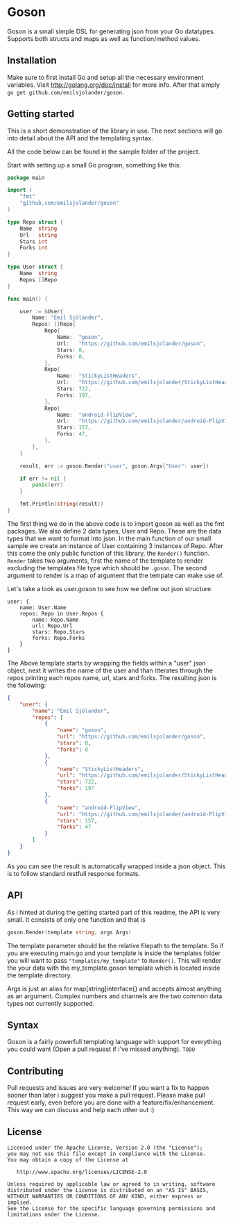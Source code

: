 Goson
=====
Goson is a small simple DSL for generating json from your Go datatypes. Supports both structs and maps as well as function/method values.

Installation
------------
Make sure to first install Go and setup all the necessary environment variables. Visit http://golang.org/doc/install for more info.
After that simply `go get github.com/emilsjolander/goson`.

Getting started
---------------
This is a short demonstration of the library in use. The next sections will go into detail about the API and the templating syntax.

All the code below can be found in the sample folder of the project.

Start with setting up a small Go program, something like this:
```go
package main

import (
	"fmt"
	"github.com/emilsjolander/goson"
)

type Repo struct {
	Name  string
	Url   string
	Stars int
	Forks int
}

type User struct {
	Name  string
	Repos []Repo
}

func main() {

	user := &User{
		Name: "Emil Sjölander",
		Repos: []Repo{
			Repo{
				Name:  "goson",
				Url:   "https://github.com/emilsjolander/goson",
				Stars: 0,
				Forks: 0,
			},
			Repo{
				Name:  "StickyListHeaders",
				Url:   "https://github.com/emilsjolander/StickyListHeaders",
				Stars: 722,
				Forks: 197,
			},
			Repo{
				Name:  "android-FlipView",
				Url:   "https://github.com/emilsjolander/android-FlipView",
				Stars: 157,
				Forks: 47,
			},
		},
	}

	result, err := goson.Render("user", goson.Args{"User": user})

	if err != nil {
		panic(err)
	}

	fmt.Println(string(result))
}
```
The first thing we do in the above code is to import goson as well as the fmt packages. We also define 2 data types, User and Repo. These are the data types that we want to format into json. In the main function of our small sample we create an instance of User containing 3 instances of Repo. After this come the only public function of this library, the `Render()` function. `Render` takes two arguments, first the name of the template to render excluding the templates file type which should be `.goson`. The second argument to render is a map of argument that the tempate can make use of.

Let's take a look as user.goson to see how we define out json structure.
```text
user: {
	name: User.Name
	repos: Repo in User.Repos {
		name: Repo.Name
		url: Repo.Url
		stars: Repo.Stars
		forks: Repo.Forks
	}
}
```
The Above template starts by wrapping the fields within a "user" json object, next it writes the name of the user and than itterates through the repos printing each repos name, url, stars and forks. 
The resulting json is the following:
```json
{
    "user": {
        "name": "Emil Sjölander",
        "repos": [
            {
                "name": "goson",
                "url": "https://github.com/emilsjolander/goson",
                "stars": 0,
                "forks": 0
            },
            {
                "name": "StickyListHeaders",
                "url": "https://github.com/emilsjolander/StickyListHeaders",
                "stars": 722,
                "forks": 197
            },
            {
                "name": "android-FlipView",
                "url": "https://github.com/emilsjolander/android-FlipView",
                "stars": 157,
                "forks": 47
            }
        ]
    }
}
```
As you can see the result is automatically wrapped inside a json object. This is to follow standard restfull response formats.

API
---
As i hinted at during the getting started part of this readme, the API is very small. It consists of only one function and that is
```go
goson.Render(template string, args Args)
```
The template parameter should be the relative filepath to the template. So if you are executing main.go and your template is inside the templates folder you will want to pass `"templates/my_template"` to `Render()`. This will render the your data with the my_template.goson template which is located inside the template directory.

Args is just an alias for map[string]interface{} and accepts almost anything as an argument. Complex numbers and channels are the two common data types not currently supported.

Syntax
------
Goson is a fairly powerfull templating language with support for everything you could want (Open a pull request if i've missed anything).
`TODO`

Contributing
------------

Pull requests and issues are very welcome! 
If you want a fix to happen sooner than later i suggest you make a pull request. Please make pull request early, even before you are done with a feature/fix/enhancement. This way we can discuss and help each other out :)


License
-------

    Licensed under the Apache License, Version 2.0 (the "License");
    you may not use this file except in compliance with the License.
    You may obtain a copy of the License at

       http://www.apache.org/licenses/LICENSE-2.0

    Unless required by applicable law or agreed to in writing, software
    distributed under the License is distributed on an "AS IS" BASIS,
    WITHOUT WARRANTIES OR CONDITIONS OF ANY KIND, either express or implied.
    See the License for the specific language governing permissions and
    limitations under the License.
